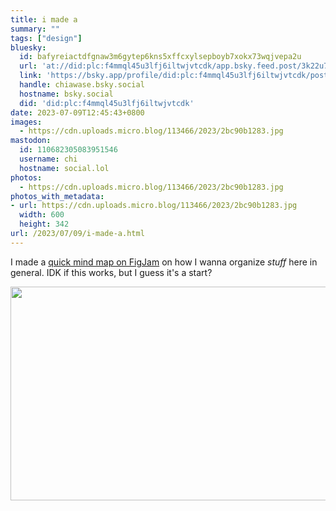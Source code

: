 ```yaml
---
title: i made a
summary: ""
tags: ["design"]
bluesky:
  id: bafyreiactdfgnaw3m6gytep6kns5xffcxylsepboyb7xokx73wqjvepa2u
  url: 'at://did:plc:f4mmql45u3lfj6iltwjvtcdk/app.bsky.feed.post/3k22u73yior22'
  link: 'https://bsky.app/profile/did:plc:f4mmql45u3lfj6iltwjvtcdk/post/3k22u73yior22'
  handle: chiawase.bsky.social
  hostname: bsky.social
  did: 'did:plc:f4mmql45u3lfj6iltwjvtcdk'
date: 2023-07-09T12:45:43+0800
images:
  - https://cdn.uploads.micro.blog/113466/2023/2bc90b1283.jpg
mastodon:
  id: 110682305083951546
  username: chi
  hostname: social.lol
photos:
  - https://cdn.uploads.micro.blog/113466/2023/2bc90b1283.jpg
photos_with_metadata:
- url: https://cdn.uploads.micro.blog/113466/2023/2bc90b1283.jpg
  width: 600
  height: 342
url: /2023/07/09/i-made-a.html
---
```


I made a [quick mind map on FigJam]( https://www.figma.com/file/APwhoYyk6Gogu71PtS1jcs/Chi's-micro.blog?type=whiteboard&node-id=1%3A677&t=w4N3fPT274qRfvkG-1) on how I wanna organize _stuff_ here in general. IDK if this works, but I guess it's a start?

<img src="/img/uploads/2023/2bc90b1283.jpg" width="600" height="342" alt="">
